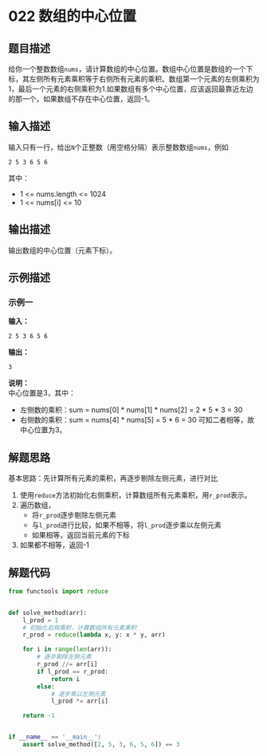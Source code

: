 # 022 数组的中心位置

## 题目描述

给你一个整数数组`nums`，请计算数组的中心位置。数组中心位置是数组的一个下标，其左侧所有元素乘积等于右侧所有元素的乘积。数组第一个元素的左侧乘积为1，最后一个元素的右侧乘积为1.如果数组有多个中心位置，应该返回最靠近左边的那一个，如果数组不存在中心位置，返回-1。

## 输入描述

输入只有一行，给出`N`个正整数（用空格分隔）表示整数数组`nums`，例如
```text
2 5 3 6 5 6
```
其中：
- 1 <= nums.length <= 1024  
- 1 <= nums[i] <= 10

## 输出描述

输出数组的中心位置（元素下标）。

## 示例描述

### 示例一

**输入：**
```text
2 5 3 6 5 6
```

**输出：**
```text
3
```

**说明：**  
中心位置是3，其中：
- 左侧数的乘积：sum = nums[0] * nums[1] * nums[2] = 2 * 5 * 3 = 30
- 右侧数的乘积：sum = nums[4] * nums[5] = 5 * 6 = 30
可知二者相等，故中心位置为3。

## 解题思路

基本思路：先计算所有元素的乘积，再逐步剔除左侧元素，进行对比
1. 使用`reduce`方法初始化右侧乘积，计算数组所有元素乘积，用`r_prod`表示。
2. 遍历数组，
   - 将`r_prod`逐步剔除左侧元素
   - 与`l_prod`进行比较，如果不相等，将`l_prod`逐步乘以左侧元素
   - 如果相等，返回当前元素的下标
3. 如果都不相等，返回-1    

## 解题代码

```python
from functools import reduce


def solve_method(arr):
    l_prod = 1
    # 初始化右侧乘积，计算数组所有元素乘积
    r_prod = reduce(lambda x, y: x * y, arr)

    for i in range(len(arr)):
        # 逐步剔除左侧元素
        r_prod //= arr[i]
        if l_prod == r_prod:
            return i
        else:
            # 逐步乘以左侧元素
            l_prod *= arr[i]

    return -1


if __name__ == '__main__':
    assert solve_method([2, 5, 3, 6, 5, 6]) == 3
```